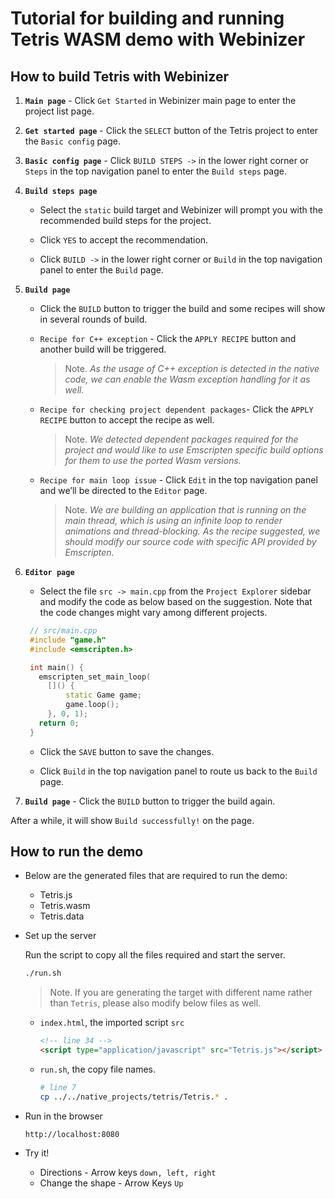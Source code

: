 # Tutorial for building and running Tetris WASM demo with Webinizer

## How to build Tetris with Webinizer

1. **`Main page`** - Click `Get Started` in Webinizer main page to enter the project list page.

2. **`Get started page`** - Click the `SELECT` button of the Tetris project to enter the
   `Basic config` page.

3. **`Basic config page`** - Click `BUILD STEPS ->` in the lower right corner or `Steps` in the top
   navigation panel to enter the `Build steps` page.

4. **`Build steps page`**

   - Select the `static` build target and Webinizer will prompt you with the recommended build steps
     for the project.

   - Click `YES` to accept the recommendation.

   - Click `BUILD ->` in the lower right corner or `Build` in the top navigation panel to enter the
     `Build` page.

5. **`Build page`**

   - Click the `BUILD` button to trigger the build and some recipes will show in several rounds of
     build.

   - `Recipe for C++ exception` - Click the `APPLY RECIPE` button and another build will be
     triggered.

     > Note. _As the usage of C++ exception is detected in the native code, we can enable the Wasm
     > exception handling for it as well._

   - `Recipe for checking project dependent packages`- Click the `APPLY RECIPE` button to accept the
     recipe as well.

     > Note. _We detected dependent packages required for the project and would like to use
     > Emscripten specific build options for them to use the ported Wasm versions._

   - `Recipe for main loop issue` - Click `Edit` in the top navigation panel and we’ll be directed
     to the `Editor` page.

     > Note. _We are building an application that is running on the main thread, which is using an
     > infinite loop to render animations and thread-blocking. As the recipe suggested, we should
     > modify our source code with specific API provided by Emscripten._

6. **`Editor page`**

   - Select the file `src -> main.cpp` from the `Project Explorer` sidebar and modify the code as
     below based on the suggestion. Note that the code changes might vary among different projects.

   ```cpp
    // src/main.cpp
    #include "game.h"
    #include <emscripten.h>

    int main() {
      emscripten_set_main_loop(
        []() {
            static Game game;
            game.loop();
        }, 0, 1);
      return 0;
    }
   ```

   - Click the `SAVE` button to save the changes.

   - Click `Build` in the top navigation panel to route us back to the `Build` page.

7. **`Build page`** - Click the `BUILD` button to trigger the build again.

After a while, it will show `Build successfully!` on the page.

## How to run the demo

- Below are the generated files that are required to run the demo:

  - Tetris.js
  - Tetris.wasm
  - Tetris.data

- Set up the server

  Run the script to copy all the files required and start the server.

  ```sh
  ./run.sh
  ```

  > Note. If you are generating the target with different name rather than `Tetris`, please also
  > modify below files as well.

  - `index.html`, the imported script `src`

    ```html
    <!-- line 34 -->
    <script type="application/javascript" src="Tetris.js"></script>
    ```

  - `run.sh`, the copy file names.

    ```sh
    # line 7
    cp ../../native_projects/tetris/Tetris.* .
    ```

- Run in the browser

  ```
  http://localhost:8080
  ```

- Try it!
  - Directions - Arrow keys `down, left, right`
  - Change the shape - Arrow Keys `Up`
